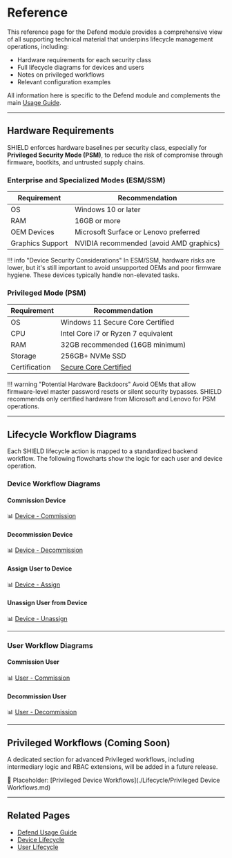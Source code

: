 # Reference

This reference page for the Defend module provides a comprehensive view of all supporting technical material that underpins lifecycle management operations, including:

- Hardware requirements for each security class
- Full lifecycle diagrams for devices and users
- Notes on privileged workflows
- Relevant configuration examples

All information here is specific to the Defend module and complements the main [Usage Guide](../Usage-Guide/index.md).

---

## Hardware Requirements

SHIELD enforces hardware baselines per security class, especially for **Privileged Security Mode (PSM)**, to reduce the risk of compromise through firmware, bootkits, and untrusted supply chains.

### Enterprise and Specialized Modes (ESM/SSM)

| Requirement        | Recommendation                              |
|--------------------|----------------------------------------------|
| OS                | Windows 10 or later                         |
| RAM               | 16GB or more                                |
| OEM Devices       | Microsoft Surface or Lenovo preferred       |
| Graphics Support  | NVIDIA recommended (avoid AMD graphics)     |

!!! info "Device Security Considerations"
    In ESM/SSM, hardware risks are lower, but it's still important to avoid unsupported OEMs and poor firmware hygiene. These devices typically handle non-elevated tasks.

### Privileged Mode (PSM)

| Requirement        | Recommendation                              |
|--------------------|----------------------------------------------|
| OS                | Windows 11 Secure Core Certified             |
| CPU               | Intel Core i7 or Ryzen 7 equivalent         |
| RAM               | 32GB recommended (16GB minimum)             |
| Storage           | 256GB+ NVMe SSD                             |
| Certification     | [Secure Core Certified](https://www.microsoft.com/en-us/windows/business/windows-11-secured-core-computers) |

!!! warning "Potential Hardware Backdoors"
    Avoid OEMs that allow firmware-level master password resets or silent security bypasses. SHIELD recommends only certified hardware from Microsoft and Lenovo for PSM operations.

---

## Lifecycle Workflow Diagrams

Each SHIELD lifecycle action is mapped to a standardized backend workflow. The following flowcharts show the logic for each user and device operation.

### Device Workflow Diagrams

#### Commission Device

📊 [Device - Commission](./Diagrams/Device-Commission.md)

#### Decommission Device

📊 [Device - Decommission](./Diagrams/Device-Decommission.md)

#### Assign User to Device

📊 [Device - Assign](./Diagrams/Device-Assign.md)

#### Unassign User from Device

📊 [Device - Unassign](./Diagrams/Device-Unassign.md)

---

### User Workflow Diagrams

#### Commission User

📊 [User - Commission](./Diagrams/User-Commission.md)

#### Decommission User

📊 [User - Decommission](./Diagrams/User-Decommission.md)

---

## Privileged Workflows (Coming Soon)

A dedicated section for advanced Privileged workflows, including intermediary logic and RBAC extensions, will be added in a future release.

📄 Placeholder: [Privileged Device Workflows](./Lifecycle/Privileged Device Workflows.md)

---

## Related Pages

- [Defend Usage Guide](../Usage-Guide/index.md)
- [Device Lifecycle](../Usage-Guide/Device/0-Commission.md)
- [User Lifecycle](../Usage-Guide/User/Commission.md)
